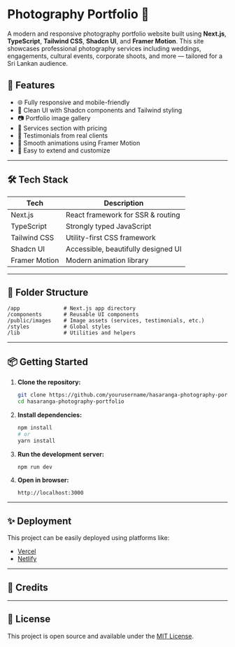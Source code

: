 # Photography Portfolio 📸

A modern and responsive photography portfolio website built using **Next.js**, **TypeScript**, **Tailwind CSS**, **Shadcn UI**, and **Framer Motion**. This site showcases professional photography services including weddings, engagements, cultural events, corporate shoots, and more — tailored for a Sri Lankan audience.

## 🚀 Features

- 🌐 Fully responsive and mobile-friendly
- 🎨 Clean UI with Shadcn components and Tailwind styling
- 📷 Portfolio image gallery
- 💼 Services section with pricing
- 🙌 Testimonials from real clients
- 💬 Smooth animations using Framer Motion
- 📘 Easy to extend and customize

---

## 🛠️ Tech Stack

| Tech           | Description                           |
|----------------|---------------------------------------|
| Next.js        | React framework for SSR & routing     |
| TypeScript     | Strongly typed JavaScript             |
| Tailwind CSS   | Utility-first CSS framework           |
| Shadcn UI      | Accessible, beautifully designed UI   |
| Framer Motion  | Modern animation library              |

---

## 📁 Folder Structure

```
/app              # Next.js app directory
/components       # Reusable UI components
/public/images    # Image assets (services, testimonials, etc.)
/styles           # Global styles
/lib              # Utilities and helpers
```

---

## 📦 Getting Started

1. **Clone the repository:**
   ```bash
   git clone https://github.com/yourusername/hasaranga-photography-portfolio.git
   cd hasaranga-photography-portfolio
   ```

2. **Install dependencies:**
   ```bash
   npm install
   # or
   yarn install
   ```

3. **Run the development server:**
   ```bash
   npm run dev
   ```

4. **Open in browser:**
   ```
   http://localhost:3000
   ```

---

## ✨ Deployment

This project can be easily deployed using platforms like:

- [Vercel](https://vercel.com)
- [Netlify](https://netlify.com)

---

## 📸 Credits

---

## 📝 License

This project is open source and available under the [MIT License](LICENSE).
